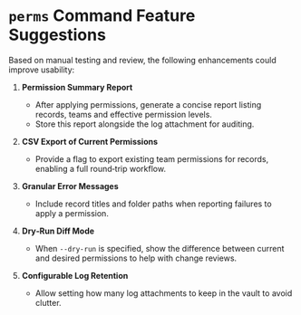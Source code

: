 # `perms` Command Feature Suggestions

Based on manual testing and review, the following enhancements could improve usability:

1. **Permission Summary Report**
   - After applying permissions, generate a concise report listing records, teams and effective permission levels.
   - Store this report alongside the log attachment for auditing.

2. **CSV Export of Current Permissions**
   - Provide a flag to export existing team permissions for records, enabling a full round‑trip workflow.

3. **Granular Error Messages**
   - Include record titles and folder paths when reporting failures to apply a permission.

4. **Dry‑Run Diff Mode**
   - When `--dry-run` is specified, show the difference between current and desired permissions to help with change reviews.

5. **Configurable Log Retention**
   - Allow setting how many log attachments to keep in the vault to avoid clutter.
